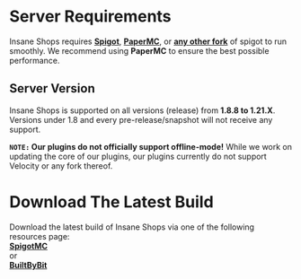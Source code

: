 # Server Requirements
Insane Shops requires **[Spigot](https://getbukkit.org/download/spigot)**, **[PaperMC](https://papermc.io/downloads)**, or **[any other fork](https://github.com/Anything-Minecraft-Team/anything-minecraft/blob/main/docs/server/info/lists/server_software.md)** of spigot to run smoothly. We recommend using **PaperMC** to ensure the best possible performance.
<br>

## Server Version
Insane Shops is supported on all versions (release) from **1.8.8 to 1.21.X**. Versions under 1.8 and every pre-release/snapshot will not receive any support.
<br>

**`NOTE:` Our plugins do not officially support offline-mode!**
While we work on updating the core of our plugins, our plugins currently do not support Velocity or any fork thereof. 
<br>

# Download The Latest Build
Download the latest build of Insane Shops via one of the following resources page:
<br>
**[SpigotMC](https://www.spigotmc.org/resources/insane-shops.67352/)**
<br>
or
<br>
**[BuiltByBit](https://builtbybit.com/resources/insane-shops.19032/)**

